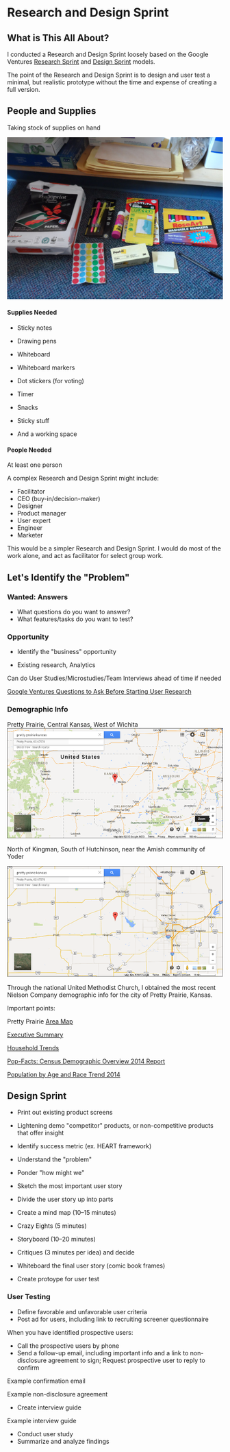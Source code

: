 # Research and Design Sprint

## What is This All About?
I conducted a Research and Design Sprint loosely based on the Google Ventures [Research Sprint](http://www.gv.com/lib/the-gv-research-sprint-a-4-day-process-for-answering-important-startup-questions) and [Design Sprint](http://www.gv.com/sprint) models. 

The point of the Research and Design Sprint is to design and user test a minimal, but realistic prototype without the time and expense of creating a full version. 

## People and Supplies
Taking stock of supplies on hand

![](design-sprint/supply-cabinet.jpg)

#### Supplies Needed
* Sticky notes 
* Drawing pens 
* Whiteboard
* Whiteboard markers
* Dot stickers (for voting)
* Timer 
* Snacks 
* Sticky stuff

* And a working space

#### People Needed

At least one person

A complex Research and Design Sprint might include: 
* Facilitator
* CEO (buy-in/decision-maker)
* Designer
* Product manager
* User expert 
* Engineer
* Marketer

This would be a simpler Research and Design Sprint. I would do most of the work alone, and act as facilitator for select group work. 

## Let's Identify the "Problem"

### Wanted: Answers

* What questions do you want to answer?
* What features/tasks do you want to test?

### Opportunity

* Identify the "business" opportunity


* Existing research, Analytics



Can do User Studies/Microstudies/Team Interviews ahead of time if needed

[Google Ventures Questions to Ask Before Starting User Research](http://www.gv.com/lib/questions-to-ask-before-starting-user-research)

### Demographic Info

Pretty Prairie, Central Kansas, West of Wichita
![](marketing-strategy/google-map-pretty-prairie-kansas.png)

North of Kingman, South of Hutchinson, near the Amish community of Yoder

![](marketing-strategy/google-map-pretty-prairie-wichita.png)

Through the national United Methodist Church, I obtained the most recent Nielson Company demographic info for the city of Pretty Prairie, Kansas. 

Important points:

Pretty Prairie [Area Map](https://drive.google.com/file/d/0B02bpu7HZwJRaVp5dGNMOUpYbU0/view?usp=sharing)

[Executive Summary](https://drive.google.com/file/d/0B02bpu7HZwJRMFJTM3BWZXprbWM/view?usp=sharing)

[Household Trends](https://drive.google.com/file/d/0B02bpu7HZwJRV1dnSGplRUxmMDg/view?usp=sharing)

[Pop-Facts: Census Demographic Overview 2014 Report](https://drive.google.com/file/d/0B02bpu7HZwJRSHFwVm5kX0FHMmc/view?usp=sharing)

[Population by Age and Race Trend 2014](https://drive.google.com/file/d/0B02bpu7HZwJRelJTXzd1XzVWUE0/view?usp=sharing)

## Design Sprint

* Print out existing product screens
* Lightening demo "competitor" products, or non-competitive products that offer insight
* Identify success metric (ex. HEART framework)

* Understand the "problem"
* Ponder "how might we"
* Sketch the most important user story
* Divide the user story up into parts
* Create a mind map (10–15 minutes)
* Crazy Eights (5 minutes)
* Storyboard (10–20 minutes)
* Critiques (3 minutes per idea) and decide
* Whiteboard the final user story (comic book frames)
* Create protoype for user test

### User Testing

* Define favorable and unfavorable user criteria
* Post ad for users, including link to recruiting screener questionnaire

When you have identified prospective users: 

* Call the prospective users by phone
* Send a follow-up email, including important info and a link to non-disclosure agreement to sign; Request prospective user to reply to confirm

Example confirmation email

Example non-disclosure agreement

* Create interview guide

Example interview guide

* Conduct user study
* Summarize and analyze findings



